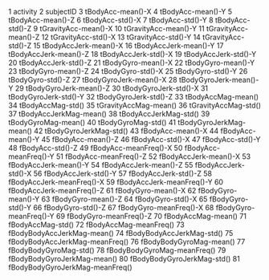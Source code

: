 1	activity
2	subjectID
3	tBodyAcc-mean()-X
4	tBodyAcc-mean()-Y
5	tBodyAcc-mean()-Z
6	tBodyAcc-std()-X
7	tBodyAcc-std()-Y
8	tBodyAcc-std()-Z
9	tGravityAcc-mean()-X
10	tGravityAcc-mean()-Y
11	tGravityAcc-mean()-Z
12	tGravityAcc-std()-X
13	tGravityAcc-std()-Y
14	tGravityAcc-std()-Z
15	tBodyAccJerk-mean()-X
16	tBodyAccJerk-mean()-Y
17	tBodyAccJerk-mean()-Z
18	tBodyAccJerk-std()-X
19	tBodyAccJerk-std()-Y
20	tBodyAccJerk-std()-Z
21	tBodyGyro-mean()-X
22	tBodyGyro-mean()-Y
23	tBodyGyro-mean()-Z
24	tBodyGyro-std()-X
25	tBodyGyro-std()-Y
26	tBodyGyro-std()-Z
27	tBodyGyroJerk-mean()-X
28	tBodyGyroJerk-mean()-Y
29	tBodyGyroJerk-mean()-Z
30	tBodyGyroJerk-std()-X
31	tBodyGyroJerk-std()-Y
32	tBodyGyroJerk-std()-Z
33	tBodyAccMag-mean()
34	tBodyAccMag-std()
35	tGravityAccMag-mean()
36	tGravityAccMag-std()
37	tBodyAccJerkMag-mean()
38	tBodyAccJerkMag-std()
39	tBodyGyroMag-mean()
40	tBodyGyroMag-std()
41	tBodyGyroJerkMag-mean()
42	tBodyGyroJerkMag-std()
43	fBodyAcc-mean()-X
44	fBodyAcc-mean()-Y
45	fBodyAcc-mean()-Z
46	fBodyAcc-std()-X
47	fBodyAcc-std()-Y
48	fBodyAcc-std()-Z
49	fBodyAcc-meanFreq()-X
50	fBodyAcc-meanFreq()-Y
51	fBodyAcc-meanFreq()-Z
52	fBodyAccJerk-mean()-X
53	fBodyAccJerk-mean()-Y
54	fBodyAccJerk-mean()-Z
55	fBodyAccJerk-std()-X
56	fBodyAccJerk-std()-Y
57	fBodyAccJerk-std()-Z
58	fBodyAccJerk-meanFreq()-X
59	fBodyAccJerk-meanFreq()-Y
60	fBodyAccJerk-meanFreq()-Z
61	fBodyGyro-mean()-X
62	fBodyGyro-mean()-Y
63	fBodyGyro-mean()-Z
64	fBodyGyro-std()-X
65	fBodyGyro-std()-Y
66	fBodyGyro-std()-Z
67	fBodyGyro-meanFreq()-X
68	fBodyGyro-meanFreq()-Y
69	fBodyGyro-meanFreq()-Z
70	fBodyAccMag-mean()
71	fBodyAccMag-std()
72	fBodyAccMag-meanFreq()
73	fBodyBodyAccJerkMag-mean()
74	fBodyBodyAccJerkMag-std()
75	fBodyBodyAccJerkMag-meanFreq()
76	fBodyBodyGyroMag-mean()
77	fBodyBodyGyroMag-std()
78	fBodyBodyGyroMag-meanFreq()
79	fBodyBodyGyroJerkMag-mean()
80	fBodyBodyGyroJerkMag-std()
81	fBodyBodyGyroJerkMag-meanFreq()
